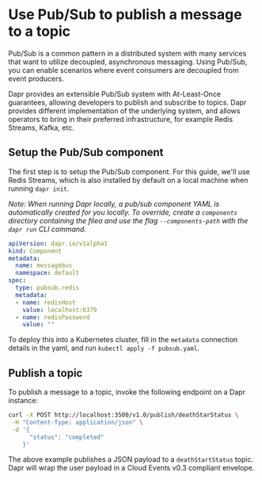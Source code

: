 # Use Pub/Sub to publish a message to a topic

Pub/Sub is a common pattern in a distributed system with many services that want to utilize decoupled, asynchronous messaging.
Using Pub/Sub, you can enable scenarios where event consumers are decoupled from event producers.

Dapr provides an extensible Pub/Sub system with At-Least-Once guarantees, allowing developers to publish and subscribe to topics.
Dapr provides different implementation of the underlying system, and allows operators to bring in their preferred infrastructure, for example Redis Streams, Kafka, etc.

## Setup the Pub/Sub component

The first step is to setup the Pub/Sub component.
For this guide, we'll use Redis Streams, which is also installed by default on a local machine when running `dapr init`.

*Note: When running Dapr locally, a pub/sub component YAML is automatically created for you locally. To override, create a `components` directory containing the filea and use the flag `--components-path` with the `dapr run` CLI command.*

```yaml
apiVersion: dapr.io/v1alpha1
kind: Component
metadata:
  name: messagebus
  namespace: default
spec:
  type: pubsub.redis
  metadata:
  - name: redisHost
    value: localhost:6379
  - name: redisPassword
    value: ""
```

To deploy this into a Kubernetes cluster, fill in the `metadata` connection details in the yaml, and run `kubectl apply -f pubsub.yaml`.

## Publish a topic

To publish a message to a topic, invoke the following endpoint on a Dapr instance:

```bash
curl -X POST http://localhost:3500/v1.0/publish/deathStarStatus \
 -H "Content-Type: application/json" \
 -d '{
      "status": "completed"
    }'
```

The above example publishes a JSON payload to a `deathStartStatus` topic.
Dapr will wrap the user payload in a Cloud Events v0.3 compliant envelope.
